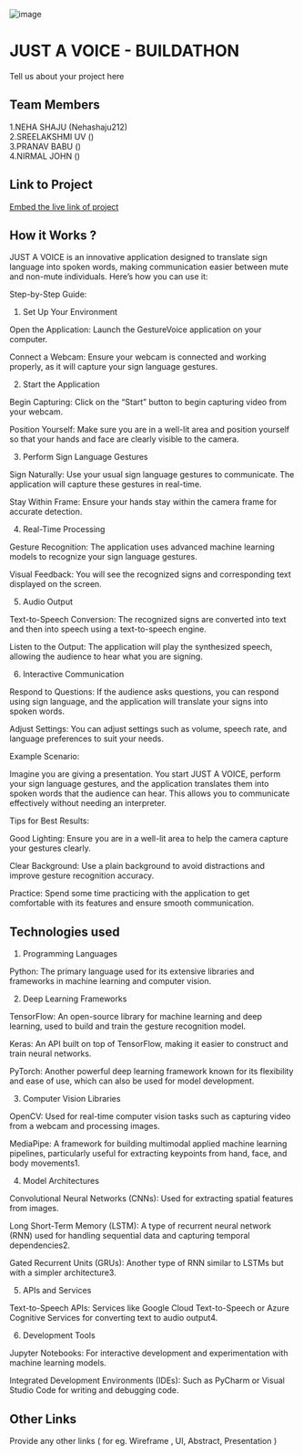 ![image](IMG-20240925-WA0030.jpg)

# JUST A VOICE - BUILDATHON
Tell us about your project here

## Team Members
1.NEHA SHAJU (Nehashaju212)   
2.SREELAKSHMI UV ()   
3.PRANAV BABU ()   
4.NIRMAL JOHN ()   

## Link to Project
[Embed the live link of project]([live_link](https://colab.research.google.com/drive/1jtji59fcBLxb1_fYPKmLNwVx7DEXYNF-?usp=sharingColab))

## How it Works ?  
JUST A VOICE is an innovative application designed to translate sign language into spoken words, making communication easier between mute and non-mute individuals. Here’s how you can use it: 

Step-by-Step Guide: 

1. Set Up Your Environment 

Open the Application: Launch the GestureVoice application on your computer. 

Connect a Webcam: Ensure your webcam is connected and working properly, as it will capture your sign language gestures. 

2. Start the Application 

Begin Capturing: Click on the “Start” button to begin capturing video from your webcam. 

Position Yourself: Make sure you are in a well-lit area and position yourself so that your hands and face are clearly visible to the camera. 

3. Perform Sign Language Gestures 

Sign Naturally: Use your usual sign language gestures to communicate. The application will capture these gestures in real-time. 

Stay Within Frame: Ensure your hands stay within the camera frame for accurate detection. 

4. Real-Time Processing 

Gesture Recognition: The application uses advanced machine learning models to recognize your sign language gestures. 

Visual Feedback: You will see the recognized signs and corresponding text displayed on the screen. 

5. Audio Output 

Text-to-Speech Conversion: The recognized signs are converted into text and then into speech using a text-to-speech engine. 

Listen to the Output: The application will play the synthesized speech, allowing the audience to hear what you are signing. 

6. Interactive Communication 

Respond to Questions: If the audience asks questions, you can respond using sign language, and the application will translate your signs into spoken words. 

Adjust Settings: You can adjust settings such as volume, speech rate, and language preferences to suit your needs. 

Example Scenario: 

Imagine you are giving a presentation. You start JUST A VOICE, perform your sign language gestures, and the application translates them into spoken words that the audience can hear. This allows you to communicate effectively without needing an interpreter. 

Tips for Best Results: 

Good Lighting: Ensure you are in a well-lit area to help the camera capture your gestures clearly. 

Clear Background: Use a plain background to avoid distractions and improve gesture recognition accuracy. 

Practice: Spend some time practicing with the application to get comfortable with its features and ensure smooth communication. 



## Technologies used
1. Programming Languages 

Python: The primary language used for its extensive libraries and frameworks in machine learning and computer vision. 

2. Deep Learning Frameworks 

TensorFlow: An open-source library for machine learning and deep learning, used to build and train the gesture recognition model. 

Keras: An API built on top of TensorFlow, making it easier to construct and train neural networks. 

PyTorch: Another powerful deep learning framework known for its flexibility and ease of use, which can also be used for model development. 

3. Computer Vision Libraries 

OpenCV: Used for real-time computer vision tasks such as capturing video from a webcam and processing images. 

MediaPipe: A framework for building multimodal applied machine learning pipelines, particularly useful for extracting keypoints from hand, face, and body movements1. 

4. Model Architectures 

Convolutional Neural Networks (CNNs): Used for extracting spatial features from images. 

Long Short-Term Memory (LSTM): A type of recurrent neural network (RNN) used for handling sequential data and capturing temporal dependencies2. 

Gated Recurrent Units (GRUs): Another type of RNN similar to LSTMs but with a simpler architecture3. 

5. APIs and Services 

Text-to-Speech APIs: Services like Google Cloud Text-to-Speech or Azure Cognitive Services for converting text to audio output4. 

6. Development Tools 

Jupyter Notebooks: For interactive development and experimentation with machine learning models. 

Integrated Development Environments (IDEs): Such as PyCharm or Visual Studio Code for writing and debugging code. 

## Other Links
Provide any other links ( for eg. Wireframe , UI, Abstract, Presentation )
